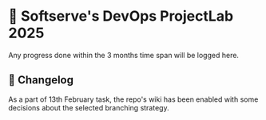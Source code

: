 # 🚀 Softserve's DevOps ProjectLab 2025

Any progress done within the 3 months time span will be logged here.

## 📰 Changelog

As a part of 13th February task, the repo's wiki has been enabled with some decisions about the selected branching strategy.
